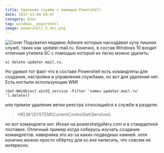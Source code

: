 ```yaml
---
title: Удаление службы с помощью Powershell
date: 2017-11-04 04:47
category: Блог
tag: windows, powershell
image: powershell_5_dsc.png
---
```

![Cover]({attach}powershell_5_dsc.png)
Подхватил недавно Adware которые насоздавал кучу лишних служб, таких как updater.mail.ru. Конечно, в состав Windows 10 входит отличная утилита SC с помощью которой их легко можно удалить:
```shell
sc delete updater.mail.ru.
```
Но удивил тот факт что в составе Powershell есть командлеты для создания, настройки и управления службами, но вот для удаления нет.  Есть костыли использующие WMI
```shell
(Get-WmiObject win32_service -Filter ″name=′updater.mail.ru′″).delete()
```
или прямое удаление ветки реестра относящийся к службе в разделе:

> HKLM:\SYSTEM\CurrentControlSet\Services\

но вот командлета нет. Искал на powershelgallery.com и в стандартной поставке. Отличный пример когда соберусь изучать создание командлетов. наверняка это из-за каких-подводных камней. хотя конечно можно просто обёртку для sc.exe написать, что совсем не интересно.
